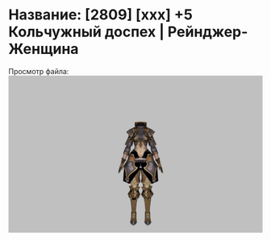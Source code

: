 # Название: [2809] [xxx] +5 Кольчужный доспех | Рейнджер-Женщина

Просмотр файла:
![p030002.png](p030002.png)